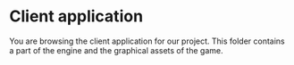 # Client application

You are browsing the client application for our project. This folder contains a part of the engine and the graphical assets of the game.
